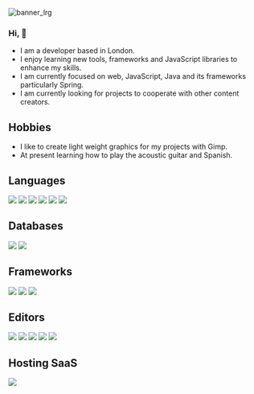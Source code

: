 ![banner_lrg](https://user-images.githubusercontent.com/69900342/92247026-84f3f980-eebe-11ea-9b66-a9a64a3c2a7b.png)

### Hi, 👋

- I am a developer based in London.
- I enjoy learning new tools, frameworks and JavaScript libraries to enhance my skills.
- I am currently focused on web, JavaScript, Java and its frameworks particularly Spring.
- I am currently looking for projects to cooperate with other content creators.

  
  

## **Hobbies**

- I like to create light weight graphics for my projects with Gimp.
- At present learning how to play the acoustic guitar and Spanish.

  

## **Languages**

<img  src="https://img.shields.io/badge/java-%23ED8B00.svg?&style=for-the-badge&logo=java&logoColor=white"/>
<img  src="https://img.shields.io/badge/node.js%20-%2343853D.svg?&style=for-the-badge&logo=node.js&logoColor=white"/>
<img  src="https://img.shields.io/badge/javascript%20-%23323330.svg?&style=for-the-badge&logo=javascript&logoColor=%23F7DF1E"/>
<img  src="https://img.shields.io/badge/html5%20-%23E34F26.svg?&style=for-the-badge&logo=html5&logoColor=white"/>
<img  src="https://img.shields.io/badge/css3%20-%231572B6.svg?&style=for-the-badge&logo=css3&logoColor=white"/>
<img  src="https://img.shields.io/badge/markdown-%23000000.svg?&style=for-the-badge&logo=markdown&logoColor=white"/>

  
  

## **Databases**

<img  src="https://img.shields.io/badge/mysql-%2300f.svg?&style=for-the-badge&logo=mysql&logoColor=white"/>
<img  src ="https://img.shields.io/badge/MongoDB-%234ea94b.svg?&style=for-the-badge&logo=mongodb&logoColor=white"/>

  
  

## **Frameworks**

<img  src="https://img.shields.io/badge/express.js%20-%23404d59.svg?&style=for-the-badge"/>
<img  src="https://img.shields.io/badge/spring%20-%236DB33F.svg?&style=for-the-badge&logo=spring&logoColor=white"/>
<img  src="https://img.shields.io/badge/SASS%20-hotpink.svg?&style=for-the-badge&logo=SASS&logoColor=white"/>

  

## **Editors**

<img  src="https://img.shields.io/badge/gimp%20-%235C5543.svg?&style=for-the-badge&logo=gimp&logoColor=<logo-color>"/>
<img  src="https://img.shields.io/badge/eclipse%20-%232C2255.svg?&style=for-the-badge&logo=eclipse&logoColor=<logo-color>"/>
<img  src="https://img.shields.io/badge/filezilla%20-%23BF0000.svg?&style=for-the-badge&logo=filezilla&logoColor=<logo-color>"/>
<img  src="https://img.shields.io/badge/postman-%23FF6C37.svg?&style=for-the-badge&logo=postman&logoColor=white"/>
<img  src="https://img.shields.io/badge/terminal%20-%23000.svg?&style=for-the-badge&logo=terminal&logoColor=<logo-color>"/>

  

## **Hosting SaaS**

<img  src="https://img.shields.io/badge/heroku%20-%23430098.svg?&style=for-the-badge&logo=heroku&logoColor=white"/>

